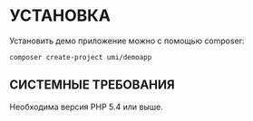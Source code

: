 # УСТАНОВКА

Установить демо приложение можно с помощью composer:

    composer create-project umi/demoapp

## СИСТЕМНЫЕ ТРЕБОВАНИЯ

Необходима версия PHP 5.4 или выше.
